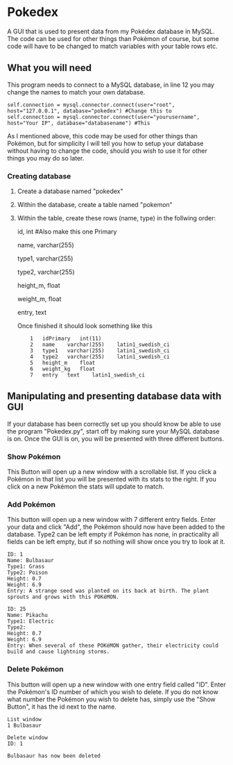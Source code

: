 # Pokedex
A GUI that is used to present data from my Pokédex database in MySQL. The code can be used for other things than Pokémon of course, but some code will have to be changed to match variables with your table rows etc. 

## What you will need
This program needs to connect to a MySQL database, in line 12 you may change the names to match your own database.
```
self.connection = mysql.connector.connect(user="root", host="127.0.0.1", database="pokedex") #Change this to
self.connection = mysql.connector.connect(user="yourusername", host="Your IP", database="databasename") #This
```

As I mentioned above, this code may be used for other things than Pokémon, but for simplicity I will tell you how to setup your database without having to change the code, should you wish to use it for other things you may do so later.

### Creating database
1. Create a database named "pokedex"
2. Within the database, create a table named "pokemon"
3. Within the table, create these rows (name, type) in the follwing order:


	id, int #Also make this one Primary

	name, varchar(255)

	type1, varchar(255)

	type2, varchar(255)

	height_m, float

	weight_m, float

	entry, text

	Once finished it should look something like this 

	```
		1 	idPrimary 	int(11) 						
		2 	name 	varchar(255) 	latin1_swedish_ci 				
		3 	type1 	varchar(255) 	latin1_swedish_ci 					
		4 	type2 	varchar(255) 	latin1_swedish_ci 				
		5 	height_m 	float 							
		6 	weight_kg 	float 						 	
		7 	entry 	text 	latin1_swedish_ci 						
	```

## Manipulating and presenting database data with GUI
If your database has been correctly set up you should know be able to use the program "Pokedex.py", start off by making sure your MySQL database is on. Once the GUI is on, you will be presented with three different buttons.

### Show Pokémon
This Button will open up a new window with a scrollable list. If you click a Pokémon in that list you will be presented with its stats to the right. If you click on a new Pokémon the stats will update to match.

### Add Pokémon
This button will open up a new  window with 7 different entry fields. Enter your data and click "Add", the Pokémon should now have been added to the database. Type2 can be left empty if Pokémon has none, in practicality all fields can be left empty, but if so nothing will show once you try to look at it.

```
ID: 1
Name: Bulbasaur
Type1: Grass
Type2: Poison
Height: 0.7
Weight: 6.9
Entry: A strange seed was planted on its back at birth. The plant sprouts and grows with this POKéMON.

```


```
ID: 25
Name: Pikachu
Type1: Electric
Type2: 
Height: 0.7
Weight: 6.9
Entry: When several of these POKéMON gather, their electricity could build and cause lightning storms.
```

### Delete Pokémon
This button will open up a new window with one entry field called "ID". Enter the Pokémon's ID number of which you wish to delete. If you do not know what number the Pokémon you wish to delete has, simply use the "Show Button", it has the id next to the name. 
```
List window
1 Bulbasaur

Delete window
ID: 1

Bulbasaur has now been deleted
```


